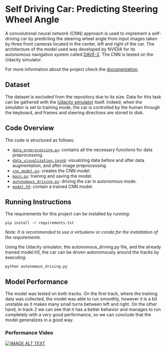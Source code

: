# Self Driving Car: Predicting Steering Wheel Angle

A convolutional neural network (CNN) approach is used to implement a self-driving car by predicting the steering wheel angle from input images taken by three front cameras located in the center, left and right of the car. The architecture of the model used was developed by NVIDIA for its autonomous navigation system called [DAVE-2](https://images.nvidia.com/content/tegra/automotive/images/2016/solutions/pdf/end-to-end-dl-using-px.pdf). The CNN is tested on the Udacity simulator.

For more information about the project check the [documentation](https://github.com/crisdanrodriguez/self_driving_car/blob/744b62edc634568150065124c0642c28ba1ba79d/Self-Driving%20Car,%20Predicting%20Steering%20Wheel%20Angle.pdf).

## Dataset
The dataset is excluded from the repository due to its size. Data for this task can be gathered with the [Udacity simulator](https://github.com/udacity/self-driving-car-sim) itself. Indeed, when the simulator is set to training mode, the car is controlled by the human through the keyboard, and frames and steering directions are stored to disk.

## Code Overview
The code is structured as follows:
- [`data_preprocessing.py`](data_preprocessing.py): contains all the necessary functions for data preprocessing.
- [`data_visualization.ipynb`](data_visualization.ipynb): visualizing data before and after data augmentation, and after image preprocessing.
- [`cnn_model.py`](cnn_model.py): creates the CNN model.
- [`main.py`](main.py): training and saving the model.
- [`autonomous_driving.py`](autonomous_driving.py): driving the car in autonomous mode.
- [`model.h5`](model.h5): contain a trained CNN model.

## Running Instructions
The requirements for this project can be installed by running:
```
pip install -r requirements.txt
```
*Note: It is recommended to use a virtualenv or conda for the installation of the requirements.*

Using the Udacity simulator, the autonomous_driving.py file, and the already trained model.h5, the car can be driven autonomously around the tracks by executing:
```
python autonomous_driving.py
```

## Model Performance
The model was tested on both tracks. On the first track, where the training data was collected, the model was able to run smoothly, however it is a bit unstable as it makes many small turns between left and right. On the other hand, in track 2 we can see that it has a better behavior and manages to run completely with a very good performance, so we can conclude that the model generalizes in a good way.

### Performance Video
[![IMAGE ALT TEXT](http://img.youtube.com/vi/dgYWUmMOcOk/0.jpg)](http://www.youtube.com/watch?v=dgYWUmMOcOkE "Self-Driving Car: Predicting Steering Wheel Angle using Udacity's Simulator - Model Performance")
  




